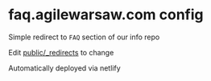 # faq.agilewarsaw.com config

Simple redirect to `FAQ` section of our info repo

Edit [public/_redirects](public/_redirects) to change

Automatically deployed via netlify
